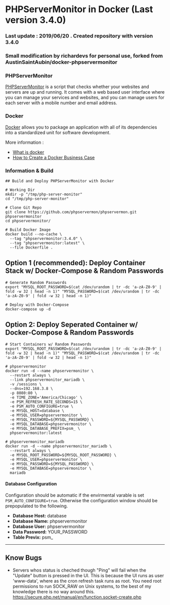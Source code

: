 
# PHPServerMonitor in Docker (Last version 3.4.0)

### Last update : 2019/06/20 . Created repository with version 3.4.0
### Small modification by richardevs for personal use, forked from AustinSaintAubin/docker-phpservermonitor

### PHPServerMonitor

[PHPServerMonitor](http://www.phpservermonitor.org/) is a script that checks whether your websites and servers are up and running. It comes with a web based user interface where you can manage your services and websites, and you can manage users for each server with a mobile number and email address.

### Docker

[Docker](https://www.docker.com/) allows you to package an application with all of its dependencies into a standardized unit for software development.

More information : 

* [What is docker](https://www.docker.com/what-docker)
* [How to Create a Docker Business Case](https://www.brianchristner.io/how-to-create-a-docker-business-case/)

### Information & Build

```
## Build and Deploy PHPServerMonitor with Docker

# Working Dir
mkdir -p "/tmp/php-server-monitor"
cd "/tmp/php-server-monitor"

# Clone Git Repo
git clone https://github.com/phpservermon/phpservermon.git phpservermonitor
cd phpservermonitor/

# Build Docker Image
docker build --no-cache \
  --tag "phpservermonitor:3.4.0" \
  --tag "phpservermonitor:latest" \
  --file Dockerfile .
```


## Option 1 (recommended): Deploy Container Stack w/ Docker-Compose & Random Passwords

```
# Generate Random Passwords
export "MYSQL_ROOT_PASSWORD=$(cat /dev/urandom | tr -dc 'a-zA-Z0-9' | fold -w 32 | head -n 1)" "MYSQL_PASSWORD=$(cat /dev/urandom | tr -dc 'a-zA-Z0-9' | fold -w 32 | head -n 1)"

# Deploy with Docker-Compose
docker-compose up -d
```

## Option 2: Deploy Seperated Container w/ Docker-Compose & Random Passwords

```
# Start Containers w/ Random Passwords
export "MYSQL_ROOT_PASSWORD=$(cat /dev/urandom | tr -dc 'a-zA-Z0-9' | fold -w 32 | head -n 1)" "MYSQL_PASSWORD=$(cat /dev/urandom | tr -dc 'a-zA-Z0-9' | fold -w 32 | head -n 1)"

# phpservermonitor
docker run -d --name phpservermonitor \
  --restart always \
  --link phpservermonitor_mariadb \
  -v /sessions \
  --dns=192.168.3.8 \
  -p 8080:80 \
  -e TIME_ZONE='America/Chicago' \
  -e PSM_REFRESH_RATE_SECONDS=15 \
  -e PSM_AUTO_CONFIGURE=true \
  -e MYSQL_HOST=database \
  -e MYSQL_USER=phpservermonitor \
  -e MYSQL_PASSWORD=${MYSQL_PASSWORD} \
  -e MYSQL_DATABASE=phpservermonitor \
  -e MYSQL_DATABASE_PREFIX=psm_ \
  phpservermonitor:latest

# phpservermonitor_mariadb
docker run -d --name phpservermonitor_mariadb \
  --restart always \
  -e MYSQL_ROOT_PASSWORD=${MYSQL_ROOT_PASSWORD} \
  -e MYSQL_USER=phpservermonitor \
  -e MYSQL_PASSWORD=${MYSQL_PASSWORD} \
  -e MYSQL_DATABASE=phpservermonitor \
  mariadb
```

#### Database Configuration

Configuration should be automatic if the envirmental varable is set `PSM_AUTO_CONFIGURE=true`. Otherwise the configuration window should be prepopulated to the following.

* **Database Host:** database
* **Database Name:** phpservermonitor
* **Database User:** phpservermonitor
* **Data Password:** YOUR_PASSWORD
* **Table Previx:** psm_

-----

## Know Bugs

 - Servers whos status is cheched though "Ping" will fail when the "Update" button is pressed in the UI. This is because the UI runs as user 'www-data', where as the cron refresh task runs as root. You need root permissions to run SOCK_RAW on Unix systems, to the best of my knowledge there is no way around this. https://secure.php.net/manual/en/function.socket-create.php 
